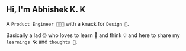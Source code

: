 ## Hi, I'm Abhishek K. K

A `Product Engineer 👩🏻‍💻` with a knack for `Design 🎨`.<br>

Basically a lad 🤓 who loves to learn 🌱 and think 💡 and
here to share my `learnings 🛠️` and `thoughts 📖`.<br>